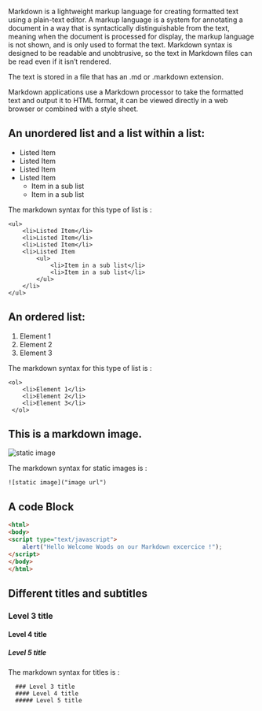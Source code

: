 Markdown is a lightweight markup language for creating formatted text using a plain-text editor. A markup language is a system for annotating a document in a way that is syntactically distinguishable from the text, meaning when the document is processed for display, the markup language is not shown, and is only used to format the text.
Markdown syntax is designed to be readable and unobtrusive, so the text in Markdown files can be read even if it isn’t rendered.

The text is stored in a file that has an .md or .markdown extension. 

Markdown applications use a Markdown processor to take the formatted text and output it to HTML format, it can be viewed directly in a web browser or combined with a style sheet.



## An unordered list and a list within a list:

<ul> 
    <li>Listed Item</li>
    <li>Listed Item</li>
    <li>Listed Item</li>
    <li>Listed Item
        <ul>
    		<li>Item in a sub list</li>
    		<li>Item in a sub list</li>
    	</ul>
    </li>
</ul>
The markdown syntax for this type of list is :

```
<ul> 
    <li>Listed Item</li>
    <li>Listed Item</li>
    <li>Listed Item</li>
    <li>Listed Item
        <ul>
    		<li>Item in a sub list</li>
    		<li>Item in a sub list</li>
    	</ul>
    </li>
</ul>
```

## An ordered list:

<ol> 
    <li>Element 1</li>
    <li>Element 2</li>
    <li>Element 3</li>
 </ol>
The markdown syntax for this type of list is :

```
<ol> 
    <li>Element 1</li>
    <li>Element 2</li>
    <li>Element 3</li>
 </ol>
```

## This is a markdown image.

![static image](assets/1200px-Markdown-mark.svg.png)

The markdown syntax for static images is :

```
![static image]("image url")
```

## A code Block

```html
<html>
<body>
<script type="text/javascript">
    alert("Hello Welcome Woods on our Markdown excercice !");
</script>
</body>
</html>    
```

## Different titles and subtitles

  ### Level 3 title
   #### Level 4 title
   ##### Level 5 title

 The markdown syntax for titles is : 

      ### Level 3 title
      #### Level 4 title
      ##### Level 5 title